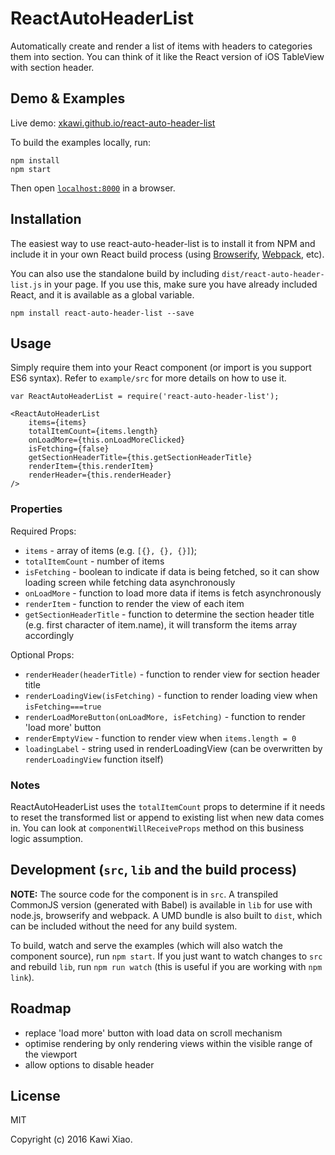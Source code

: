 # ReactAutoHeaderList

Automatically create and render a list of items with headers to categories them into section. You can think of it like the React version of iOS TableView with section header.

## Demo & Examples

Live demo: [xkawi.github.io/react-auto-header-list](http://xkawi.github.io/react-auto-header-list/)

To build the examples locally, run:

```
npm install
npm start
```

Then open [`localhost:8000`](http://localhost:8000) in a browser.


## Installation

The easiest way to use react-auto-header-list is to install it from NPM and include it in your own React build process (using [Browserify](http://browserify.org), [Webpack](http://webpack.github.io/), etc).

You can also use the standalone build by including `dist/react-auto-header-list.js` in your page. If you use this, make sure you have already included React, and it is available as a global variable.

```
npm install react-auto-header-list --save
```


## Usage

Simply require them into your React component (or import is you support ES6 syntax). Refer to `example/src` for more details on how to use it.

```
var ReactAutoHeaderList = require('react-auto-header-list');

<ReactAutoHeaderList
    items={items}
    totalItemCount={items.length}
    onLoadMore={this.onLoadMoreClicked}
    isFetching={false}
    getSectionHeaderTitle={this.getSectionHeaderTitle}
    renderItem={this.renderItem}
    renderHeader={this.renderHeader}
/>
```

### Properties

Required Props:

- `items` - array of items (e.g. `[{}, {}, {}]`);
- `totalItemCount` - number of items
- `isFetching` - boolean to indicate if data is being fetched, so it can show loading screen while fetching data asynchronously
- `onLoadMore` - function to load more data if items is fetch asynchronously
- `renderItem` - function to render the view of each item
- `getSectionHeaderTitle` - function to determine the section header title (e.g. first character of item.name), it will transform the items array accordingly

Optional Props:

- `renderHeader(headerTitle)` - function to render view for section header title 
- `renderLoadingView(isFetching)` - function to render loading view when `isFetching===true`
- `renderLoadMoreButton(onLoadMore, isFetching)` - function to render 'load more' button
- `renderEmptyView` - function to render view when `items.length = 0`
- `loadingLabel` - string used in renderLoadingView (can be overwritten by `renderLoadingView` function itself) 

### Notes

ReactAutoHeaderList uses the `totalItemCount` props to determine if it needs to reset the transformed list or append to existing list when new data comes in. You can look at `componentWillReceiveProps` method on this business logic assumption.

## Development (`src`, `lib` and the build process)

**NOTE:** The source code for the component is in `src`. A transpiled CommonJS version (generated with Babel) is available in `lib` for use with node.js, browserify and webpack. A UMD bundle is also built to `dist`, which can be included without the need for any build system.

To build, watch and serve the examples (which will also watch the component source), run `npm start`. If you just want to watch changes to `src` and rebuild `lib`, run `npm run watch` (this is useful if you are working with `npm link`).

## Roadmap

- replace 'load more' button with load data on scroll mechanism
- optimise rendering by only rendering views within the visible range of the viewport
- allow options to disable header

## License

MIT

Copyright (c) 2016 Kawi Xiao.

